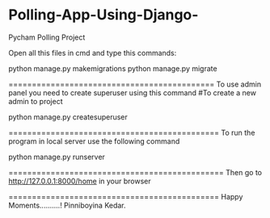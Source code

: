 # Polling-App-Using-Django-
Pycham Polling Project


Open all this files in cmd and type this commands:

python manage.py makemigrations
python manage.py migrate

============================================
To use admin panel you need to create superuser using this command #To create a new admin to project

python manage.py createsuperuser

=============================================
To run the program in local server use the following command

python manage.py runserver

==============================================
Then go to http://127.0.0.1:8000/home in your browser

=============================================
Happy Moments..........!
Pinniboyina Kedar.
